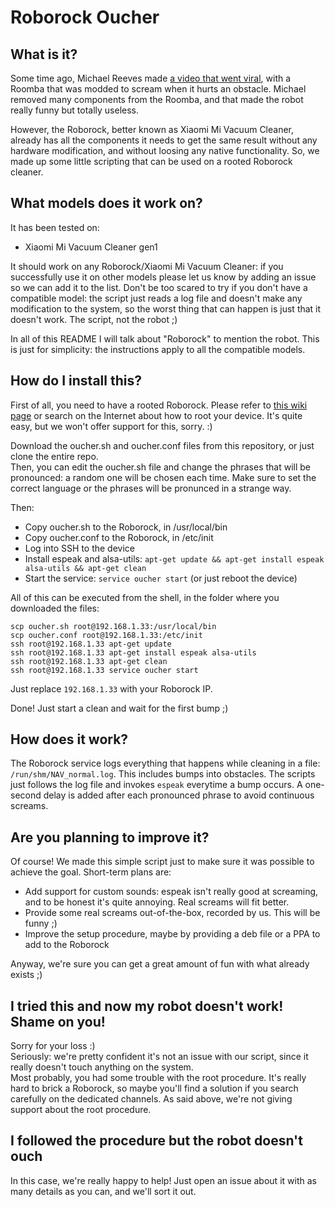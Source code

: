 # Roborock Oucher

## What is it?
Some time ago, Michael Reeves made [a video that went viral](https://www.youtube.com/watch?v=mvz3LRK263E), with a Roomba that was modded to scream when it hurts an obstacle. Michael removed many components from the Roomba, and that made the robot really funny but totally useless.

However, the Roborock, better known as Xiaomi Mi Vacuum Cleaner, already has all the components it needs to get the same result without any hardware modification, and without loosing any native functionality. So, we made up some little scripting that can be used on a rooted Roborock cleaner.

## What models does it work on?
It has been tested on:
- Xiaomi Mi Vacuum Cleaner gen1

It should work on any Roborock/Xiaomi Mi Vacuum Cleaner: if you successfully use it on other models please let us know by adding an issue so we can add it to the list. Don't be too scared to try if you don't have a compatible model: the script just reads a log file and doesn't make any modification to the system, so the worst thing that can happen is just that it doesn't work. The script, not the robot ;)

In all of this README I will talk about "Roborock" to mention the robot. This is just for simplicity: the instructions apply to all the compatible models.

## How do I install this?
First of all, you need to have a rooted Roborock. Please refer to [this wiki page](https://github.com/dgiese/dustcloud/wiki/VacuumRobots-manual-update-root-Howto) or search on the Internet about how to root your device. It's quite easy, but we won't offer support for this, sorry. :)

Download the oucher.sh and oucher.conf files from this repository, or just clone the entire repo.  
Then, you can edit the oucher.sh file and change the phrases that will be pronounced: a random one will be chosen each time. Make sure to set the correct language or the phrases will be pronunced in a strange way.

Then:
- Copy oucher.sh to the Roborock, in /usr/local/bin
- Copy oucher.conf to the Roborock, in /etc/init
- Log into SSH to the device
- Install espeak and alsa-utils: `apt-get update && apt-get install espeak alsa-utils && apt-get clean`
- Start the service: `service oucher start` (or just reboot the device)

All of this can be executed from the shell, in the folder where you downloaded the files:
```
scp oucher.sh root@192.168.1.33:/usr/local/bin
scp oucher.conf root@192.168.1.33:/etc/init
ssh root@192.168.1.33 apt-get update
ssh root@192.168.1.33 apt-get install espeak alsa-utils
ssh root@192.168.1.33 apt-get clean
ssh root@192.168.1.33 service oucher start
```
Just replace `192.168.1.33` with your Roborock IP.

Done! Just start a clean and wait for the first bump ;)

## How does it work?
The Roborock service logs everything that happens while cleaning in a file: `/run/shm/NAV_normal.log`. This includes bumps into obstacles. The scripts just follows the log file and invokes `espeak` everytime a bump occurs. A one-second delay is added after each pronounced phrase to avoid continuous screams.

## Are you planning to improve it?
Of course! We made this simple script just to make sure it was possible to achieve the goal. Short-term plans are:
- Add support for custom sounds: espeak isn't really good at screaming, and to be honest it's quite annoying. Real screams will fit better.
- Provide some real screams out-of-the-box, recorded by us. This will be funny ;)
- Improve the setup procedure, maybe by providing a deb file or a PPA to add to the Roborock

Anyway, we're sure you can get a great amount of fun with what already exists ;)

## I tried this and now my robot doesn't work! Shame on you!
Sorry for your loss :)  
Seriously: we're pretty confident it's not an issue with our script, since it really doesn't touch anything on the system.  
Most probably, you had some trouble with the root procedure. It's really hard to brick a Roborock, so maybe you'll find a solution if you search carefully on the dedicated channels. As said above, we're not giving support about the root procedure.

## I followed the procedure but the robot doesn't ouch
In this case, we're really happy to help! Just open an issue about it with as many details as you can, and we'll sort it out.